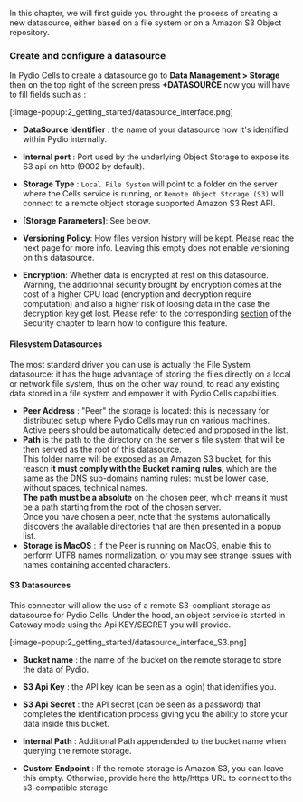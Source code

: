 In this chapter, we will first guide you throught the process of creating a new datasource, either based on a file system or on a Amazon S3 Object repository.

### Create and configure a datasource

In Pydio Cells to create a datasource go to **Data Management > Storage**
then on the top right of the screen press **+DATASOURCE** now you will have to fill fields such as :

[:image-popup:2_getting_started/datasource_interface.png]

* **DataSource Identifier** : the name of your datasource how it's identified within Pydio internally.

* **Internal port** : Port used by the underlying Object Storage to expose its S3 api on http (9002 by default). 

* **Storage Type** : `Local File System` will point to a folder on the server where the Cells service is running, or `Remote Object Storage (S3)` will connect to a remote object storage supported Amazon S3 Rest API.

* **[Storage Parameters]**: See below.

* **Versioning Policy**: How files version history will be kept. Please read the next page for more info. Leaving this empty does not enable versioning on this datasource.

* **Encryption**: Whether data is encrypted at rest on this datasource. Warning, the additionnal security brought by encryption comes at the cost of a higher CPU load (encryption and decryption require computation) and also a higher risk of loosing data in the case the decryption key get lost. Please refer to the corresponding [section](/en/docs/cells/v1/using-encryption) of the Security chapter to learn how to configure this feature.

#### Filesystem Datasources

The most standard driver you can use is actually the File System datasource: it has the huge advantage of storing the files directly on a local or network file system, thus on the other way round, to read any existing data stored in a file system and empower it with Pydio Cells capabilities.

* **Peer Address** : "Peer" the storage is located: this is necessary for distributed setup where Pydio Cells may run on various machines. Active peers should be automatically detected and proposed in the list.
* **Path** is the path to the directory on the server's file system that will be then served as the root of this datasource.  
This folder name will be exposed as an Amazon S3 bucket, for this reason **it must comply with the Bucket naming rules**, which are the same as the DNS sub-domains naming rules: must be lower case, without spaces, technical names.  
**The path must be a absolute** on the chosen peer, which means it must be a path starting from the root of the chosen server.  
Once you have chosen a peer, note that the systems automatically discovers the available directories that are then presented in a popup list.  
* **Storage is MacOS** : if the Peer is running on MacOS, enable this to perform UTF8 names normalization, or you may see strange issues with names containing accented characters.

#### S3 Datasources

This connector will allow the use of a remote S3-compliant storage as datasource for Pydio Cells. Under the hood, an object service is started in Gateway mode using the Api KEY/SECRET you will provide.

[:image-popup:2_getting_started/datasource_interface_S3.png]

* **Bucket name** : the name of the bucket on the remote storage to store the data of Pydio.

* **S3 Api Key** : the API key (can be seen as a login) that identifies you.

* **S3 Api Secret** : the API secret (can be seen as a password) that completes the identification process giving you the ability to store your data inside this bucket.

* **Internal Path** : Additional Path appendended to the bucket name when querying the remote storage.

* **Custom Endpoint** : If the remote storage is Amazon S3, you can leave this empty. Otherwise, provide here the http/https URL to connect to the s3-compatible storage.